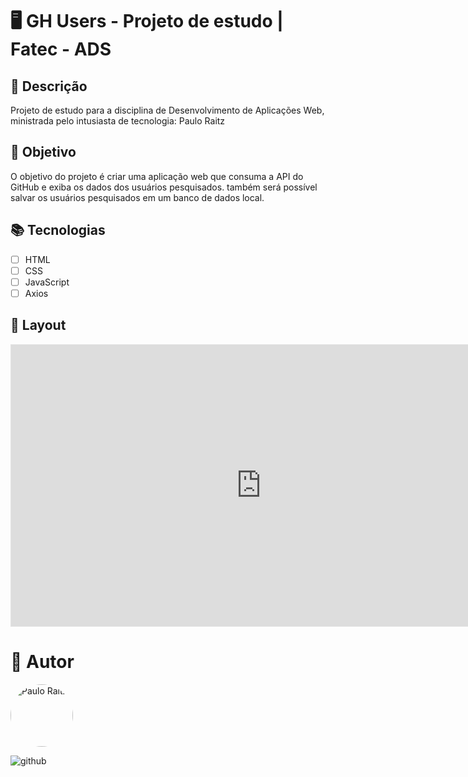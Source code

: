 # 🖥️ GH Users - Projeto de estudo | Fatec - ADS

## 📝 Descrição

Projeto de estudo para a disciplina de Desenvolvimento de Aplicações Web, ministrada pelo intusiasta de tecnologia: Paulo Raitz

## 📌 Objetivo

O objetivo do projeto é criar uma aplicação web que consuma a API do GitHub e exiba os dados dos usuários pesquisados.
também será possível salvar os usuários pesquisados em um banco de dados local.

## 📚 Tecnologias

- [ ] HTML
- [ ] CSS
- [ ] JavaScript
- [ ] Axios

## 📝 Layout

<iframe style="border: 1px solid rgba(0, 0, 0, 0.1);" width="800" height="450" src="https://www.figma.com/embed?embed_host=share&url=https%3A%2F%2Fwww.figma.com%2Ffile%2FpBEVfHTMGSs6DMy56sUnhx%2FGH-Users%3Fnode-id%3D0%253A1%26t%3DuQ1LNoTQqJq2Bohq-1" allowfullscreen></iframe>

# 📝 Autor

<img style="border-radius: 50%;" src="https://avatars.githubusercontent.com/u/69216941" width="100px;" alt="Paulo Raitz"/>

![github](https://img.shields.io/badge/github-%23121011.svg?style=for-the-badge&logo=github&logoColor=white&link=https://github.com/Paulo-JRaitz)
